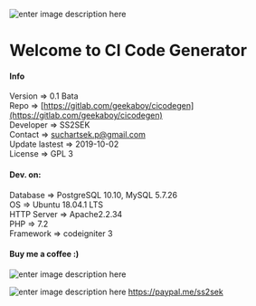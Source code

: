 ![enter image description here](https://gitlab.com/geekaboy/cicodegen/raw/master/assets/images/logo-h.png)
# Welcome to CI Code Generator

#### Info
Version => 0.1 Bata  
Repo =>  [https://gitlab.com/geekaboy/cicodegen](https://gitlab.com/geekaboy/cicodegen)  
Developer => SS2SEK  
Contact => suchartsek.p@gmail.com  
Update lastest => 2019-10-02  
License => GPL 3
#### Dev. on:
Database => PostgreSQL 10.10, MySQL 5.7.26  
OS => Ubuntu 18.04.1 LTS  
HTTP Server => Apache2.2.34  
PHP => 7.2  
Framework => codeigniter 3  
#### Buy me a coffee :)
![enter image description here](https://gitlab.com/geekaboy/cicodegen/raw/master/assets/images/promptpay_small.png)

![enter image description here](https://gitlab.com/geekaboy/cicodegen/raw/master/assets/images/paypal-me-small.png)
https://paypal.me/ss2sek
